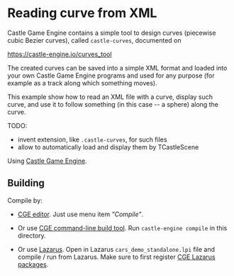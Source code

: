 # Reading curve from XML

Castle Game Engine contains a simple tool to design curves (piecewise cubic Bezier curves), called `castle-curves`, documented on 

  https://castle-engine.io/curves_tool

The created curves can be saved into a simple XML format and loaded into your own Castle Game Engine programs and used for any purpose (for example as a track along which something moves).

This example show how to read an XML file with a curve, display such curve, and use it to follow something (in this case -- a sphere) along the curve.

TODO:
- invent extension, like `.castle-curves`, for such files
- allow to automatically load and display them by TCastleScene

Using [Castle Game Engine](https://castle-engine.io/).

## Building

Compile by:

- [CGE editor](https://castle-engine.io/manual_editor.php). Just use menu item _"Compile"_.

- Or use [CGE command-line build tool](https://castle-engine.io/build_tool). Run `castle-engine compile` in this directory.

- Or use [Lazarus](https://www.lazarus-ide.org/). Open in Lazarus `cars_demo_standalone.lpi` file and compile / run from Lazarus. Make sure to first register [CGE Lazarus packages](https://castle-engine.io/documentation.php).
